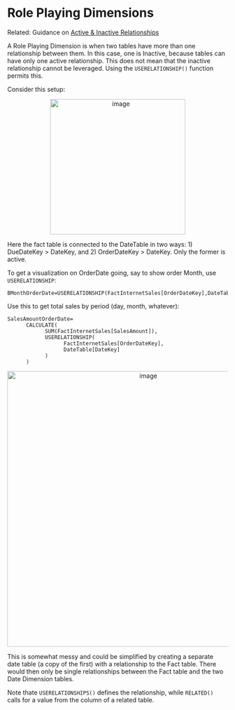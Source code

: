 # Role Playing Dimensions
Related: Guidance on [Active & Inactive Relationships](https://docs.microsoft.com/en-us/power-bi/guidance/relationships-active-inactive)

A Role Playing Dimension is when two tables have more than one relationship between them. In this case, one is Inactive, because tables can have only one active 
relationship. This does not mean that the inactive relationship cannot be leveraged. Using the `USERELATIONSHIP()` function permits this.

Consider this setup:  
<p align="center"><img width="309" alt="image" src="https://user-images.githubusercontent.com/29554021/156819921-bf1d934a-8ea1-42d9-94c9-98aae41a1c9a.png"></p>

Here the fact table is connected to the DateTable in two ways: 1) DueDateKey > DateKey, and 2) OrderDateKey > DateKey. Only the former is active.

To get a visualization on OrderDate going, say to show order Month, use `USERELATIONSHIP`:
```
BMonthOrderDate=USERELATIONSHIP(FactInternetSales[OrderDateKey],DateTable[DateKey])
```

Use this to get total sales by period (day, month, whatever):
```
SalesAmountOrderDate=
      CALCULATE(
            SUM(FactInternetSales[SalesAmount]),
            USERELATIONSHIP(
                  FactInternetSales[OrderDateKey],
                  DateTable[DateKey]
            )
      )
```

<p align="center"><img width="629" alt="image" src="https://user-images.githubusercontent.com/29554021/156820781-5f8e847b-b5dd-4188-8616-6d72e2adbc33.png"></p>

This is somewhat messy and could be simplified by creating a separate date table (a copy of the first) with a relationship to the Fact table. There would then only be single relationships between the Fact table and the two Date Dimension tables.

Note thate `USERELATIONSHIPS()` defines the relationship, while `RELATED()` calls for a value from the column of a related table.
